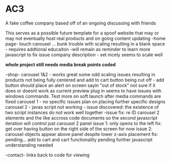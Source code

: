 # AC3
A fake coffee company based off of an ongoing discussing with friends

This serves as a possible future template for a spoof website that may or may not eventually host real products and on going content updating
-home page-
  touch carousel ... bunk trouble with scaling resulting in a blank space 
      - requires addtional educaiton
      -will remain as reminder to learn more javascript to fix issue
  company description
       - set nicely seems to scale well
 
 **whole project still needs media break points coded**
  
-shop-
    carousel 1&2
      - works great some odd scaling issues resulting in products not being fully centered and add to cart button being cut off
      - add button should place an alert on screen sayin "out of stock" not sure if it does or doesnt work as current preview plug in seems to have issues with windows           commands. Test more on soft launch after media commands are fixed
    carousel 1
      - no specific issues plan on placing further specific designs 
     carousel 2
     - javas script not working
          - issue discovered: the existence of two script instances do not work well together
                    -issue fix: re ID carousel 2 elements and the like accross code documents so the second javascript iteration will control just carousel 2
     panel
       issue 1: only opens to the left 
        fix: get over having button on the right side of the screen for now
        issue 2: carousel objects appear above panel despite lower z-axis placement
          fix: pending...
      add to cart and cart functionality
        pending further javascript understanding needed
        
-contact-
       links back to code for viewing
     
      
  
